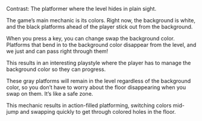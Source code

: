 Contrast: The platformer where the level hides in plain sight.

The game’s main mechanic is its colors. Right now, the background is white, and the black platforms ahead of the player stick out from the background. 

When you press a key, you can change swap the background color. Platforms that bend in to the background color disappear from the level, and we just and can pass right through them!

This results in an interesting playstyle where the player has to manage the background color so they can progress. 

These gray platforms will remain in the level regardless of the background color, so you don’t have to worry about the floor disappearing when you swap on them. It’s like a safe zone. 

This mechanic results in action-filled platforming, switching colors mid-jump and swapping quickly to get through colored holes in the floor.
